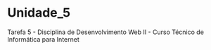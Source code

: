 # Unidade_5
Tarefa 5 - Disciplina de Desenvolvimento Web II - Curso Técnico de Informática para Internet
